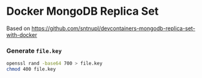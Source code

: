 # Docker MongoDB Replica Set

Based on https://github.com/sntnupl/devcontainers-mongodb-replica-set-with-docker

### Generate `file.key`
```bash
openssl rand -base64 700 > file.key
chmod 400 file.key
```